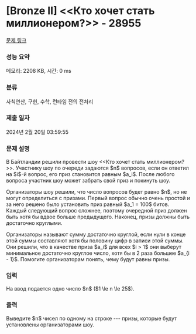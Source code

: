 # [Bronze II] <<Кто хочет стать миллионером?>> - 28955 

[문제 링크](https://www.acmicpc.net/problem/28955) 

### 성능 요약

메모리: 2208 KB, 시간: 0 ms

### 분류

사칙연산, 구현, 수학, 런타임 전의 전처리

### 제출 일자

2024년 2월 20일 03:59:55

### 문제 설명

<p>В Байтландии решили провести шоу <<Кто хочет стать миллионером?>>. Участнику шоу по очереди задаются $n$ вопросов, если он ответил на $i$-й вопрос, его приз становится равным $a_i$. После любого вопроса участник шоу может забрать свой приз и покинуть шоу.</p>

<p>Организаторы шоу решили, что число вопросов будет равно $n$, но не могут определиться с призами. Первый вопрос обычно очень простой и за него решено было установить приз равный $a_1 = 100$ битов. Каждый следующий вопрос сложнее, поэтому очередной приз должен быть хотя бы вдвое больше предыдущего. Наконец, призы должны быть достаточно круглыми.</p>

<p>Организаторы называют сумму достаточно круглой, если нули в конце этой суммы составляют хотя бы половину цифр в записи этой суммы. Они решили, что в качестве приза $a_i$ для всех $i > 1$ они выберут минимальное достаточно круглое число, хотя бы в 2 раза большее $a_{i - 1}$. Помогите организаторам понять, чему будут равны призы.</p>

### 입력 

 <p>На ввод подается одно число $n$ ($1 \le n \le 25$).</p>

### 출력 

 <p>Выведите $n$ чисел по одному на строке --- призы, которые будут установлены организаторами шоу.</p>

